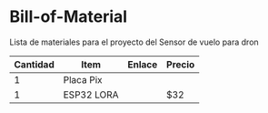 # Bill-of-Material

Lista de materiales para el proyecto del Sensor de vuelo para dron

| Cantidad     | Item       | Enlace | Precio |
|--------------|------------|--------|--------|
|1             | Placa Pix  |        |        |
|1             | ESP32 LORA |        | $32    |
